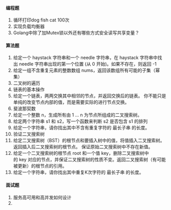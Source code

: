 #### 编程题
1. 循环打印dog fish cat 100次
2. 实现负载均衡器
3. Golang中除了加Mutex锁以外还有哪些方式安全读写共享变量？   

#### 算法题
1. 给定一个 haystack 字符串和一个 needle 字符串，在 haystack 字符串中找出 needle 字符串出现的第一个位置 (从 0 开始)。如果不存在，则返回 -1
2. 给定一组不含重复元素的整数数组 nums，返回该数组所有可能的子集（幂集）
3. 二叉树的遍历
4. 链表的基本操作
5. 给定一个链表，两两交换其中相邻的节点，并返回交换后的链表。 你不能只是单纯的改变节点内部的值，而是需要实际的进行节点交换。
6. 斐波那契数
7. 给定一个整数 n，生成所有由 1 ... n 为节点所组成的二叉搜索树。
8. 给定两个字符串 s1 和 s2，写一个函数来判断 s2 是否包含 s1 的排列
9. 给定一个字符串，请你找出其中不含有重复字符的 最长子串 的长度。
10. 验证二叉搜索树
11. 给定二叉搜索树（BST）的根节点和要插入树中的值，将值插入二叉搜索树。 返回插入后二叉搜索树的根节点。 保证原始二叉搜索树中不存在新值。
12. 给定一个二叉搜索树的根节点 root 和一个值 key，删除二叉搜索树中的 key 对应的节点，并保证二叉搜索树的性质不变。返回二叉搜索树（有可能被更新）的根节点的引用。
13. 给定一个字符串，请你找出其中重复K次字符的 最长子串 的长度。

#### 面试题
1. 服务高可用和高并发如何设计
2. 